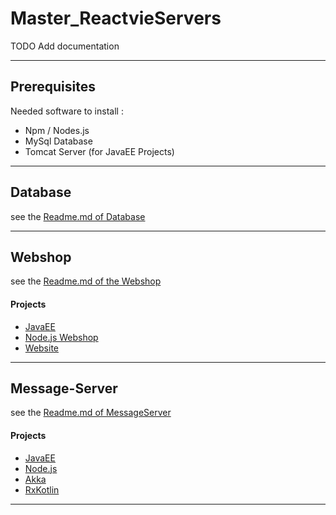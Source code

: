 # Master_ReactvieServers
TODO Add documentation

---
## Prerequisites
Needed software to install :
* Npm / Nodes.js
* MySql Database
* Tomcat Server (for JavaEE Projects)

---
## Database
see the [Readme.md of Database](/Database) 

---
## Webshop
see the [Readme.md of the Webshop](/WebShop/)
#### Projects
 - [JavaEE](/WebShop/JavaEE)
 - [Node.js Webshop](/WebShop/Node.js/Webshop)
 - [Website](/WebShop/WebsiteInterface)
 ---
## Message-Server
see the [Readme.md of MessageServer ](/MessageServer/)
#### Projects
- [JavaEE](/MessageServer/JavaEE/MessageServer)
- [Node.js](/MessageServer/Node.js/MessageServer)
- [Akka](/MessageServer/Akka/MessageServer)
- [RxKotlin](/MessageServer/RxKotlin/MessageServer)
---
